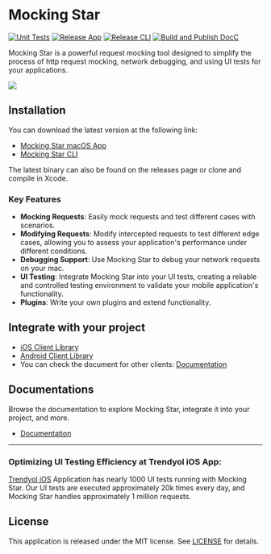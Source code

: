 # Mocking Star

[![Unit Tests](https://github.com/Trendyol/mockingstar/actions/workflows/unit-tests.yml/badge.svg)](https://github.com/Trendyol/mockingstar/actions/workflows/unit-tests.yml) 
[![Release App](https://github.com/Trendyol/mockingstar/actions/workflows/release-app.yml/badge.svg)](https://github.com/Trendyol/mockingstar/actions/workflows/release-app.yml)
[![Release CLI](https://github.com/Trendyol/mockingstar/actions/workflows/release-cli.yml/badge.svg)](https://github.com/Trendyol/mockingstar/actions/workflows/release-cli.yml)
[![Build and Publish DocC](https://github.com/Trendyol/mockingstar/actions/workflows/build-and-publish-docc.yml/badge.svg)](https://github.com/Trendyol/mockingstar/actions/workflows/build-and-publish-docc.yml)

Mocking Star is a powerful request mocking tool designed to simplify the process of http request mocking, network debugging, and using UI tests for your applications.

![](https://github.com/Trendyol/mockingstar/blob/main/.github/resources/MockingStarDemo.gif)

## Installation

You can download the latest version at the following link:

- [Mocking Star macOS App](https://github.com/Trendyol/mockingstar/releases/latest) <br>
- [Mocking Star CLI](https://github.com/Trendyol/mockingstar/releases/latest)

The latest binary can also be found on the releases page or clone and compile in Xcode.

### Key Features

- **Mocking Requests**: Easily mock requests and test different cases with scenarios.
- **Modifying Requests**: Modify intercepted requests to test different edge cases, allowing you to assess your application's performance under different conditions.
- **Debugging Support**: Use Mocking Star to debug your network requests on your mac.
- **UI Testing**: Integrate Mocking Star into your UI tests, creating a reliable and controlled testing environment to validate your mobile application's functionality.
- **Plugins**: Write your own plugins and extend functionality.

## Integrate with your project

- [iOS Client Library](https://github.com/Trendyol/mockingstar-ios)
- [Android Client Library](https://github.com/Trendyol/mockingstar-android)
- You can check the document for other clients: [Documentation](https://github.com/Trendyol/mockingstar)

## Documentations
Browse the documentation to explore Mocking Star, integrate it into your project, and more.
- [Documentation](https://trendyol.github.com/mockingstar)

---
### Optimizing UI Testing Efficiency at Trendyol iOS App:
[Trendyol iOS](https://apps.apple.com/tr/app/trendyol-fashion-trends/id524362642?l=en) Application has nearly 1000 UI tests running with Mocking Star. 
Our UI tests are executed approximately 20k times every day, and Mocking Star handles approximately 1 million requests.

## License

This application is released under the MIT license. See [LICENSE](LICENSE) for details.
